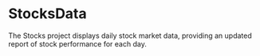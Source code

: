 # StocksData
The Stocks project displays daily stock market data, providing an updated report of stock performance for each day.
